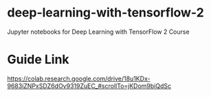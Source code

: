 # deep-learning-with-tensorflow-2
Jupyter notebooks for Deep Learning with TensorFlow 2 Course

# Guide Link
https://colab.research.google.com/drive/18u1KDx-9683iZNPxSDZ6dOv9319ZuEC_#scrollTo=jKDom9biQdSc

